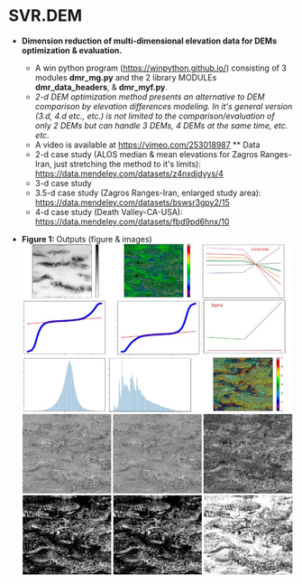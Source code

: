 # SVR.DEM
* **Dimension reduction of multi-dimensional elevation data for DEMs optimization & evaluation.**
  * A win python program (https://winpython.github.io/) consisting of 3 modules **dmr_mg.py** and the 2 library MODULEs **dmr_data_headers**, & **dmr_myf.py**.
  * _2-d DEM optimization method presents an alternative to DEM comparison by elevation differences modeling. In it's general version (3.d, 4.d etc., etc.) is not limited to the comparison/evaluation of only 2 DEMs but can handle 3 DEMs, 4 DEMs at the same time, etc. etc._
  * A video is available at https://vimeo.com/253018987
** Data
  * 2-d case study (ALOS median & mean elevations for Zagros Ranges-Iran, just stretching the method to it's limits): https://data.mendeley.com/datasets/z4nxdjdyys/4
  * 3-d case study
  * 3.5-d case study (Zagros Ranges-Iran, enlarged study area): https://data.mendeley.com/datasets/bswsr3gpy2/15
  * 4-d case study (Death Valley-CA-USA): https://data.mendeley.com/datasets/fbd9pd6hnx/10

* **Figure 1:** Outputs (figure & images)
  ![Example of output images](https://github.com/miliaresis/SVR.DEM/blob/master/mapping.jpg)
